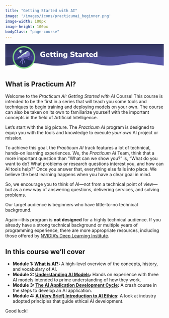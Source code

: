 ```yaml
---
title: "Getting Started with AI"
image: '/images/icons/practicumai_beginner.png'
image-width: 100px
image-height: 100px
bodyClass: "page-course"
---
```


![Getting Started banner](/images/StartHere.png)

## What is Practicum AI?

Welcome to the *Practicum AI: Getting Started with AI* Course! This course is intended to be the first in a series that will teach you some tools and techniques to begin training and deploying models on your own. The course can also be taken on its own to familiarize yourself with the important concepts in the field of Artificial Intelligence.

Let’s start with the big picture. The *Practicum AI* program is designed to equip you with the tools and knowledge to execute *your own* AI project or mission.

To achieve this goal, the *Practicum AI* track features a lot of technical, hands-on learning experiences. We, the *Practicum AI* Team, think that a more important question than “What can we show you?” is, “What do you want to do? What problems or research questions interest you, and how can AI tools help?” Once you answer that, everything else falls into place. We believe the best learning happens when you have a clear goal in mind.

So, we encourage you to think of AI—not from a technical point of view—but as a new way of answering questions, delivering services, and solving problems.

Our target audience is beginners who have little-to-no technical background.

Again—this program is **not designed** for a highly technical audience. If you already have a strong technical background or multiple years of programming experience, there are more appropriate resources, including those offered by [NVIDIA’s Deep Learning Institute](https://www.nvidia.com/en-us/training/online/).

## In this course we’ll cover

* **Module 1: [What is AI?](/getting_started/01_what_is_ai):** A high-level overview of the concepts, history, and vocabulary of AI.
* **Module 2: [Understanding AI Models](/getting_started/02_understanding_ai_models):** Hands on experience with three AI models intended to prime understanding of how they work.
* **Module 3: [The AI Application Development Cycle](/getting_started/03_ai_application_development):** A crash course in the steps to develop an AI application.
* **Module 4: [A (Very Brief) Introduction to AI Ethics](/getting_started/04_brief_intro_ai_ethics):** A look at industry adopted principles that guide ethical AI development.

Good luck!
